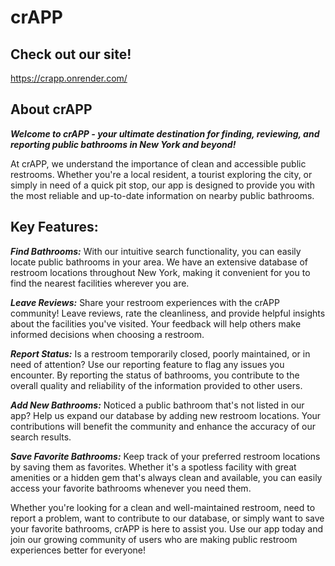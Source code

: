 # crAPP

## Check out our site!
https://crapp.onrender.com/

## About crAPP

***Welcome to crAPP - your ultimate destination for finding, reviewing, and reporting public bathrooms in New York and beyond!***

At crAPP, we understand the importance of clean and accessible public restrooms. Whether you're a local resident, a tourist exploring the city, or simply in need of a quick pit stop, our app is designed to provide you with the most reliable and up-to-date information on nearby public bathrooms.

## Key Features:

***Find Bathrooms:*** With our intuitive search functionality, you can easily locate public bathrooms in your area. We have an extensive database of restroom locations throughout New York, making it convenient for you to find the nearest facilities wherever you are.

***Leave Reviews:*** Share your restroom experiences with the crAPP community! Leave reviews, rate the cleanliness, and provide helpful insights about the facilities you've visited. Your feedback will help others make informed decisions when choosing a restroom.

***Report Status:*** Is a restroom temporarily closed, poorly maintained, or in need of attention? Use our reporting feature to flag any issues you encounter. By reporting the status of bathrooms, you contribute to the overall quality and reliability of the information provided to other users.

***Add New Bathrooms:*** Noticed a public bathroom that's not listed in our app? Help us expand our database by adding new restroom locations. Your contributions will benefit the community and enhance the accuracy of our search results.

***Save Favorite Bathrooms:*** Keep track of your preferred restroom locations by saving them as favorites. Whether it's a spotless facility with great amenities or a hidden gem that's always clean and available, you can easily access your favorite bathrooms whenever you need them.

Whether you're looking for a clean and well-maintained restroom, need to report a problem, want to contribute to our database, or simply want to save your favorite bathrooms, crAPP is here to assist you. Use our app today and join our growing community of users who are making public restroom experiences better for everyone!
